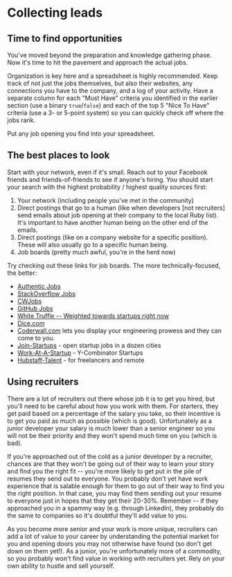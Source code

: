 # Collecting leads

## Time to find opportunities

You've moved beyond the preparation and knowledge gathering phase. Now it's time to hit the pavement and approach the actual jobs.

Organization is key here and a spreadsheet is highly recommended. Keep track of not just the jobs themselves, but also their websites, any connections you have to the company, and a log of your activity. Have a separate column for each "Must Have" criteria you identified in the earlier section \(use a binary `true`/`false`\) and each of the top 5 "Nice To Have" criteria \(use a 3- or 5-point system\) so you can quickly check off where the jobs rank.

Put any job opening you find into your spreadsheet.

## The best places to look

Start with your network, even if it's small. Reach out to your Facebook friends and friends-of-friends to see if anyone's hiring. You should start your search with the highest probability / highest quality sources first:

1. Your network \(including people you've met in the community\)
2. Direct postings that go to a human \(like when developers \[not recruiters\] send emails about job opening at their company to the local Ruby list\).  It's important to have another human being on the other end of the emails.
3. Direct postings \(like on a company website for a specific position\).  These will also usually go to a specific human being.
4. Job boards \(pretty much awful, you're in the herd now\)

Try checking out these links for job boards. The more technically-focused, the better:

* [Authentic Jobs](http://www.authenticjobs.com)
* [StackOverflow Jobs](https://stackoverflow.com/jobs)
* [CWJobs](http://cwjobs.co.uk)
* [GitHub Jobs](https://jobs.github.com/)
* [White Truffle -- Weighted towards startups right now](http://www.whitetruffle.com)
* [Dice.com](http://www.dice.com)
* [Coderwall.com](http://coderwall.com) lets you display your engineering prowess and they can come to you.
* [Join-Startups](https://underdog.io/) - open startup jobs in a dozen cities
* [Work-At-A-Startup](https://www.workatastartup.com/) - Y-Combinator Startups
* [Hubstaff-Talent](https://talent.hubstaff.com/) - for freelancers and remote

## Using recruiters

There are a lot of recruiters out there whose job it is to get you hired, but you'll need to be careful about how you work with them. For starters, they get paid based on a percentage of the salary you take, so their incentive is to get you paid as much as possible \(which is good\). Unfortunately as a junior developer your salary is much lower than a senior engineer so you will not be their priority and they won't spend much time on you \(which is bad\).

If you're approached out of the cold as a junior developer by a recruiter, chances are that they won't be going out of their way to learn your story and find you the right fit -- you're more likely to get put in the pile of resumes they send out to everyone. You probably don't yet have work experience that is salable enough for them to go out of their way to find you the right position. In that case, you may find them sending out your resume to everyone just in hopes that they get their 20-30%. Remember -- if they approached you in a spammy way \(e.g. through LinkedIn\), they probably do the same to companies so it's doubtful they'll add value to you.

As you become more senior and your work is more unique, recruiters can add a lot of value to your career by understanding the potential market for you and opening doors you may not otherwise have found \(so don't get down on them yet!\). As a junior, you're unfortunately more of a commodity, so you probably won't find value in working with recruiters yet. Rely on your own ability to hustle and sell yourself.

